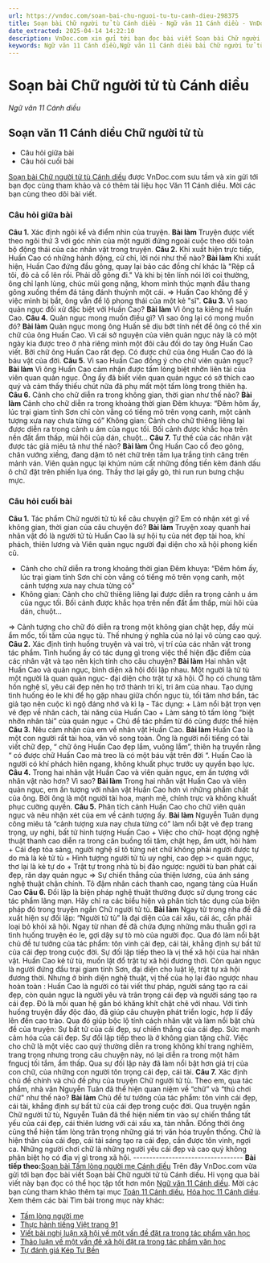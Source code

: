 ```yaml
---
url: https://vndoc.com/soan-bai-chu-nguoi-tu-tu-canh-dieu-298375
title: Soạn bài Chữ người tử tù Cánh diều - Ngữ văn 11 Cánh diều - VnDoc.com
date_extracted: 2025-04-14 14:22:10
description: VnDoc.com xin gửi tới bạn đọc bài viết Soạn bài Chữ người tử tù Cánh diều. Mời các bạn cùng theo dõi để có thêm tài liệu Soạn văn 11 Cánh diều nhé.
keywords: Ngữ văn 11 Cánh diều,Ngữ văn 11 Cánh diều bài Chữ người tử tù,Soạn văn 11 Cánh diều,văn 11 Cánh diều,soạn văn 11,soạn bài 11 cánh diều,ngữ văn 11 cd,Soạn bài Chữ người tử tù Cánh diều,Soạn bài Chữ người tử tù,Soạn văn Chữ người tử tù,chữ người tử tù
---
```


# Soạn bài Chữ người tử tù Cánh diều
 _Ngữ văn 11 Cánh diều_
## Soạn văn 11 Cánh diều Chữ người tử tù
  * Câu hỏi giữa bài
  * Câu hỏi cuối bài

[Soạn bài Chữ người tử tù Cánh diều](<https://vndoc.com/soan-bai-chu-nguoi-tu-tu-canh-dieu-298375>) được VnDoc.com sưu tầm và xin gửi tới bạn đọc cùng tham khảo và có thêm tài liệu học Văn 11 Cánh diều. Mời các bạn cùng theo dõi bài viết.
### Câu hỏi giữa bài
**Câu 1.** Xác định ngôi kể và điểm nhìn của truyện.
**Bài làm**
Truyện được viết theo ngôi thứ 3 với góc nhìn của một người đứng ngoài cuộc theo dõi toàn bộ động thái của các nhân vật trong truyện.
**Câu 2.** Khi xuất hiện trực tiếp, Huấn Cao có những hành động, cử chỉ, lời nói như thế nào?
**Bài làm**
Khi xuất hiện, Huấn Cao đứng đầu gông, quay lại bảo các đồng chí khác là "Rệp cắ tôi, đỏ cả cổ lên rồi. Phải dỗ gông đi." Và khi bị tên lính nói lời coi thường, ông chỉ lạnh lùng, chúc mũi gong nặng, khom mình thúc mạnh đầu thang gông xuống thềm đá tảng đánh thuỳnh một cái. => Huấn Cao không để ý việc mình bị bắt, ông vẫn để lộ phong thái của một kẻ "sĩ".
**Câu 3.** Vì sao quản ngục đối xử đặc biệt với Huấn Cao?
**Bài làm**
Vì ông ta kiêng nể Huấn Cao.
**Câu 4.** Quản ngục mong muốn điều gì? Vì sao ông lại có mong muốn đó?
**Bài làm**
Quản ngục mong ông Huấn sẽ dịu bớt tính nết để ông có thể xin chữ của ông Huấn Cao. Vì cái sở nguyện của viên quản ngục này là có một ngày kia được treo ở nhà riêng mình một đôi câu đối do tay ông Huấn Cao viết. Bởi chữ ông Huấn Cao rất đẹp. Có được chữ của ông Huấn Cao đó là báu vật của đời.
**Câu 5.** Vì sao Huấn Cao đồng ý cho chữ viên quản ngục?
**Bài làm**
Vì ông Huấn Cao cảm nhận được tấm lòng biệt nhỡn liên tài của viên quan quản ngục. Ông ấy đã biết viên quan quản ngục có sở thích cao quý và cảm thấy thiếu chút nữa đã phụ mất một tấm lòng trong thiên hạ.
**Câu 6.** Cảnh cho chữ diễn ra trong không gian, thời gian như thế nào?
**Bài làm**
Cảnh cho chữ diễn ra trong khoảng thời gian Đêm khuya: “Đêm hôm ấy, lúc trại giam tỉnh Sơn chỉ còn vẳng có tiếng mõ trên vọng canh, một cảnh tượng xưa nay chưa từng có”
Không gian: Cảnh cho chữ thiêng liêng lại được diễn ra trong cảnh u ám của ngục tối. Bối cảnh được khắc họa trên nền đất ẩm thấp, mùi hôi của dán, chuột…
**Câu 7.** Tư thế của các nhân vật được tác giả miêu tả như thế nào?
**Bài làm**
Ông Huấn Cao cổ đeo gông, chân vướng xiềng, đang dậm tô nét chữ trên tấm lụa trắng tinh căng trên mảnh ván.
Viên quản ngục lại khúm núm cất những đồng tiền kẽm đánh dấu ô chữ đặt trên phiến lụa óng.
Thầy thơ lại gầy gò, thì run run bưng chậu mực.
### Câu hỏi cuối bài
**Câu 1.** Tác phẩm Chữ người tử tù kể câu chuyện gì? Em có nhận xét gì về không gian, thời gian của câu chuyện đó?
**Bài làm**
Truyện xoay quanh hai nhân vật đó là người tử tù Huấn Cao là sự hội tụ của nét đẹp tài hoa, khí phách, thiên lương và Viên quản ngục người đại diện cho xã hội phong kiến cũ.
  * Cảnh cho chữ diễn ra trong khoảng thời gian Đêm khuya: “Đêm hôm ấy, lúc trại giam tỉnh Sơn chỉ còn vẳng có tiếng mõ trên vọng canh, một cảnh tượng xưa nay chưa từng có”
  * Không gian: Cảnh cho chữ thiêng liêng lại được diễn ra trong cảnh u ám của ngục tối. Bối cảnh được khắc họa trên nền đất ẩm thấp, mùi hôi của dán, chuột…

=> Cảnh tượng cho chữ đó diễn ra trong một không gian chật hẹp, đầy mùi ẩm mốc, tối tăm của ngục tù. Thế nhưng ý nghĩa của nó lại vô cùng cao quý.
**Câu 2.** Xác định tình huống truyện và vai trò, vị trí của các nhân vật trong tác phẩm. Tình huống ấy có tác dụng gì trong việc thể hiện đặc điểm của các nhân vật và tạo nên kịch tính cho câu chuyện?
**Bài làm**
Hai nhân vật Huấn Cao và quản ngục, bình diện xã hội đối lập nhau. Một người là tử tù một người là quan quản ngục- đại diện cho trật tự xã hội. Ở họ có chung tâm hồn nghệ sĩ, yêu cái đẹp nên họ trở thành tri kỉ, tri âm của nhau. Tạo dựng tình huống éo le khi để họ gặp nhau giữa chốn ngục tù, tối tăm nhơ bẩn, tác giả tạo nên cuộc kì ngộ đáng nhớ và kì lạ
\- Tác dụng:
\+ Làm nổi bật trọn vẹn vẻ đẹp về nhân cách, tài năng của Huấn Cao
\+ Làm sáng tỏ tấm lòng “biệt nhỡn nhân tài” của quản ngục
\+ Chủ đề tác phẩm từ đó cũng được thể hiện
**Câu 3.** Nêu cảm nhận của em về nhân vật Huấn Cao.
**Bài làm**
Huấn Cao là một con người rất tài hoa, văn võ song toàn. Ông là người nổi tiếng có tài viết chữ đẹp, “ chữ ông Huấn Cao đẹp lắm, vuông lắm”, thiên hạ truyền rằng “ có được chữ Huấn Cao mà treo là có một báu vật trên đời “. Huấn Cao là người có khí phách hiên ngang, không khuất phục trước uy quyền bạo lực.
**Câu 4.** Trong hai nhân vật Huấn Cao và viên quản ngục, em ấn tượng với nhân vật nào hơn? Vì sao?
**Bài làm**
Trong hai nhân vật Huấn Cao và viên quản ngục, em ấn tượng với nhân vật Huấn Cao hơn vì những phẩm chất của ông. Bởi ông là một người tài hoa, mạnh mẽ, chính trực và không khuất phục cường quyền.
**Câu 5.** Phân tích cảnh Huấn Cao cho chữ viên quản ngục và nêu nhận xét của em về cảnh tượng ấy.
**Bài làm**
Nguyễn Tuân dụng công miêu tả “cảnh tượng xưa nay chưa từng có” làm nổi bật vẻ đẹp trang trọng, uy nghi, bất tử hình tượng Huấn Cao
\+ Việc cho chữ- hoạt động nghệ thuật thanh cao diễn ra trong căn buồng tối tăm, chật hẹp, ẩm ướt, hôi hám
\+ Cái đẹp tỏa sáng, người nghệ sĩ tô từng nét chữ không phải người được tự do mà là kẻ tử tù
\+ Hình tượng người tử tù uy nghi, cao đẹp >< quản ngục, thơ lại là kẻ tự do
\+ Trật tự trong nhà tù bị đảo ngược: người tù ban phát cái đẹp, răn dạy quản ngục
⇒ Sự chiến thắng của thiện lương, của ánh sáng nghệ thuật chân chính. Tô đậm nhân cách thanh cao, ngang tàng của Huấn Cao
**Câu 6.** Đối lập là biện pháp nghệ thuật thường được sử dụng trong các tác phẩm lãng mạn. Hãy chỉ ra các biểu hiện và phân tích tác dụng của biện pháp đó trong truyện ngắn Chữ người tử tù.
**Bài làm**
Ngay từ trong nha đề đã xuất hiện sự đối lập: “Người tử tù” là đại diện của cái xấu, cái ác, cần phải loại bỏ khỏi xã hội. Ngay từ nhan đề đã chứa đựng những mâu thuẫn gợi ra tình huống truyện éo le, gợi dậy sự tò mò của người đọc. Qua đó làm nổi bật chủ đề tư tưởng của tác phẩm: tôn vinh cái đẹp, cái tài, khẳng định sự bất tử của cái đẹp trong cuộc đời.
Sự đối lập tiếp theo là vị thế xã hội của hai nhân vật. Huấn Cao kẻ tử tù, muốn lật đổ trật tự xã hội đương thời. Còn quản ngục là người đứng đầu trại giam tỉnh Sơn, đại diện cho luật lệ, trật tự xã hội đương thời. Nhưng ở bình diện nghệ thuật, vị thế của họ lại đảo ngược nhau hoàn toàn : Huấn Cao là người có tài viết thư pháp, người sáng tạo ra cái đẹp, còn quản ngục là người yêu và trân trọng cái đẹp và người sáng tạo ra cái đẹp. Đó là mối quan hệ gắn bó khăng khít chặt chẽ với nhau. Với tình huống truyện đầy độc đáo, đã giúp câu chuyện phát triển logic, hợp lí đẩy lên đến cao trào. Qua đó giúp bộc lộ tính cách nhân vật và làm nổi bật chủ đề của truyện: Sự bất tử của cái đẹp, sự chiến thắng của cái đẹp. Sức mạnh cảm hóa của cái đẹp.
Sự đối lập tiếp theo là ở không gian tặng chữ. Việc cho chữ là một việc cao quý thường diễn ra trong không khí trang nghiêm, trang trọng nhưng trong câu chuyện này, nó lại diễn ra trong một hâm fngucj tối tắm, ẩm thấp. Qua sự đối lập này đã làm nổi bật hơn giá trị của con chữ, của những con người tôn trọng cái đẹp, cái tài.
**Câu 7.** Xác định chủ đề chính và chủ đề phụ của truyện Chữ người tử tù. Theo em, qua tác phẩm, nhà văn Nguyễn Tuân đã thể hiện quan niệm về “chữ” và “thú chơi chữ" như thế nào?
**Bài làm**
Chủ đề tư tưởng của tác phẩm: tôn vinh cái đẹp, cái tài, khẳng định sự bất tử của cái đẹp trong cuộc đời.
Qua truyện ngắn Chữ người tử tù, Nguyễn Tuân đã thể hiện niềm tin vào sự chiến thắng tất yếu của cái đẹp, cái thiên lương với cái xấu xa, tàn nhẫn. Đồng thời ông cũng thể hiện tấm lòng trân trọng những giá trị văn hóa truyền thống. Chữ là hiện thân của cái đẹp, cái tài sáng tạo ra cái đẹp, cần được tôn vinh, ngợi ca. Những người chơi chữ là những người yêu cái đẹp và cao quý không phân biệt họ có địa vị gì trong xã hội.
\----------------------------------
**Bài tiếp theo:**[Soạn bài Tấm lòng người mẹ Cánh diều](<https://vndoc.com/soan-bai-tam-long-nguoi-me-canh-dieu-298378>)
Trên đây VnDoc.com vừa gửi tới bạn đọc bài viết Soạn bài Chữ người tử tù Cánh diều. Hi vọng qua bài viết này bạn đọc có thể học tập tốt hơn môn [Ngữ văn 11 Cánh diều](<https://vndoc.com/ngu-van-11-canh-dieu>). Mời các bạn cùng tham khảo thêm tại mục [Toán 11 Cánh diều](<https://vndoc.com/toan-11-canh-dieu>), [Hóa học 11 Cánh diều](<https://vndoc.com/hoa-hoc-11-canh-dieu>).
Xem thêm các bài Tìm bài trong mục này khác:
  * [Tấm lòng người mẹ](</soan-bai-tam-long-nguoi-me-canh-dieu-298378>)
  * [Thực hành tiếng Việt trang 91](</soan-bai-thuc-hanh-tieng-viet-trang-91-canh-dieu-298381>)
  * [Viết bài nghị luận xã hội về một vấn đề đặt ra trong tác phẩm văn học](</soan-bai-viet-bai-nghi-luan-xa-hoi-ve-mot-van-de-dat-ra-trong-tac-pham-van-hoc-canh-dieu-298385>)
  * [Thảo luận về một vấn đề xã hội đặt ra trong tác phẩm văn học](</soan-bai-thao-luan-ve-mot-van-de-xa-hoi-dat-ra-trong-tac-pham-van-hoc-canh-dieu-298387>)
  * [Tự đánh giá Kép Tư Bền](</soan-bai-tu-danh-gia-kep-tu-ben-canh-dieu-298390>)

